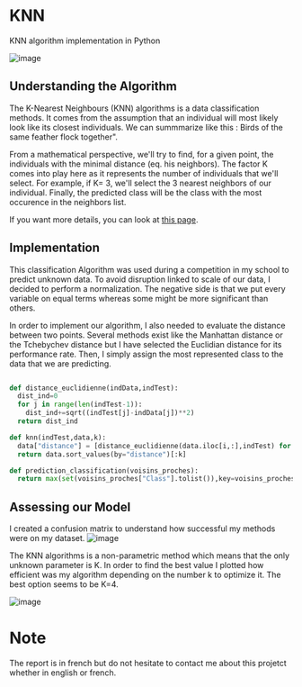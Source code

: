 # KNN

KNN algorithm implementation in Python

![image](https://user-images.githubusercontent.com/51094403/136416903-78eb3d71-e532-4c63-b1ba-b2b2bcfa194f.png)

## Understanding the Algorithm

The K-Nearest Neighbours (KNN) algorithms is a data classification methods. It comes from the assumption that an individual will most likely look like its closest individuals. We can summmarize like this : Birds of the same feather flock together".

From a mathematical perspective, we'll try to find, for a given point, the individuals with the minimal distance (eq. his neighbors). The factor K comes into play here as it represents the number of individuals that we'll select. For example, if K= 3, we'll select the 3 nearest neighbors of our individual. Finally, the predicted class will be the class with the most occurence in the neighbors list.

If you want more details, you can look at [this page](https://medium.com/@springboard_ind/knn-machine-learning-algorithm-explained-596d60336076).

## Implementation 

This classification Algorithm was used during a competition in my school to predict unknown data.
To avoid disruption linked to scale of our data, I decided to perform a normalization. The negative side is that we put every variable on equal terms whereas some might be more significant than others.

In order to implement our algorithm, I also needed to evaluate the distance between two points. Several methods exist like the Manhattan distance or the Tchebychev distance but I have selected the Euclidian distance for its performance rate.
Then, I simply assign the most represented class to the data that we are predicting.

```python

def distance_euclidienne(indData,indTest):
  dist_ind=0
  for j in range(len(indTest-1)):
    dist_ind+=sqrt((indTest[j]-indData[j])**2)
  return dist_ind

def knn(indTest,data,k):
  data["distance"] = [distance_euclidienne(data.iloc[i,:],indTest) for i in range(len(data))]
  return data.sort_values(by="distance")[:k]

def prediction_classification(voisins_proches):
  return max(set(voisins_proches["Class"].tolist()),key=voisins_proches["Class"].tolist().count)
```

## Assessing our Model

I created a confusion matrix to understand how successful my methods were on my dataset.
![image](https://user-images.githubusercontent.com/51094403/136416765-f62251c4-be86-40ed-b4b5-dc660a907a1f.png)

The KNN algorithms is a non-parametric method which means that the only unknown parameter is K. In order to find the best value I plotted how efficient was my algorithm depending on the number k to optimize it.
The best option seems to be K=4.

![image](https://user-images.githubusercontent.com/51094403/136416830-20815e99-d07e-4af9-a74a-4b77b4dc8240.png)


# Note
The report is in french but do not hesitate to contact me about this projetct whether in english or french.
